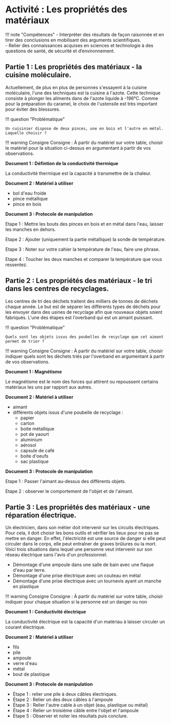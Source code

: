 # Activité : Les propriétés des matériaux

!!! note "Compétences"
    - Interpréter des résultats de façon raisonnée et en tirer des conclusions en mobilisant des arguments scientifiques.  
    - Relier des connaissances acquises en sciences et technologie à des questions de santé, de sécurité et d’environnement.

## Partie 1 : Les propriétés des matériaux - la cuisine moléculaire.

Actuellement, de plus en plus de personnes s'essayent à la cuisine moléculaire, l'une des techniques est la cuisine à l'azote. Cette technique consiste à plonger les aliments dans de l'azote liquide à -196°C.
Comme pour la préparation du caramel, le choix de l'ustensile est très important pour éviter des blessures. 

!!! question "Problématique"


    Un cuisinier dispose de deux pinces, une en bois et l'autre en métal. Laquelle choisir ?


!!! warning Consigne
    Consigne : À partir du matériel sur votre table, choisir le matériel pour la situation ci-dessus en argumentant à partir de vos observations.


**Document 1 : Défintion de la conductivité thermique**

La conductivité thermique est la capacité à transmettre de la chaleur.

**Document 2 : Matériel à utiliser**

- bol d'eau froide
- pince métallique
- pince en bois

**Document 3 : Protocole de manipulation**

Etape 1 : Mettre les bouts des pinces en bois et en métal dans l'eau, laisser les manches en dehors.

Etape 2 : Ajouter (uniquement la partie métallique) la sonde de température. 

Etape 3 : Noter sur votre cahier la température de l'eau, faire une phrase. 

Etape 4 : Toucher les deux manches et comparer la température que vous ressentez.

## Partie 2 : Les propriétés des matériaux - le tri dans les centres de recyclages. 

Les centres de tri des déchets traitent des milliers de tonnes de déchets chaque année. Le but est de séparer les différents types de déchets pour les envoyer dans des usines de recyclage afin que nouveaux objets soient fabriqués.
L'une des étapes est l'overband qui est un aimant puissant.

!!! question "Problématique"


    Quels sont les objets issus des poubelles de recyclage que cet aimant permet de trier ?


!!! warning Consigne
    Consigne : À partir du matériel sur votre table, choisir indiquer quels sont les déchets triés par l'overband en argumentant à partir de vos observations.


**Document 1 : Magnétisme**

Le magnétisme est le nom des forces qui attirent ou repoussent certains matériaux les uns par rapport aux autres.

**Document 2 : Matériel à utiliser**

- aimant
- différents objets issus d'une poubelle de recyclage :
    - papier
    - carton
    - boite métallique
    - pot de yaourt
    - aluminium
    - aérosol
    - capsule de café
    - boite d'oeufs
    - sac plastique

**Document 3 : Protocole de manipulation**

Etape 1 : Passer l'aimant au-dessus des différents objets.

Etape 2 : observer le comportement de l'objet et de l'aimant.


## Partie 3 : Les propriétés des matériaux - une réparation électrique.

Un électricien, dans son métier doit intervenir sur les circuits électriques. Pour cela, il doit choisir les bons outils et vérifier les lieux pour ne pas se mettre en danger. En effet, l'électricité est une source de danger si elle peut circuler dans le corps, elle peut entraîner de graves brûlures ou la mort.
Voici trois situations dans lequel une personne veut intervenir sur son réseau électrique sans l'avis d'un professionnel.

- Démontage d'une ampoule dans une salle de bain avec une flaque d'eau par terre.
- Démontage d'une prise électrique avec un couteau en métal
- Démontage d'une prise électrique avec un tournevis ayant un manche en plastique


!!! warning Consigne
    Consigne : À partir du matériel sur votre table, choisir indiquer pour chaque situation si la personne est un  danger ou non 


**Document 1 : Conductivité électrique**

La conductivité électrique est la capacité d'un matériau à laisser circuler un courant électrique.

**Document 2 : Matériel à utiliser**

- fils
- pile
- ampoule
- verre d'eau
- métal
- bout de plastique

**Document 3 : Protocole de manipulation**

- Étape 1 : relier une pile à deux câbles électriques.
- Étape 2 : Relier un des deux câbles à l'ampoule
- Étape 3 : Relier l'autre cable à un objet (eau, plastique ou métal)
- Étape 4 : Relier un troisième câble entre l'objet et l'ampoule
- Etape 5 : Observer et noter les résultats puis conclure.

<div style="break-inside: avoid;"></div>

